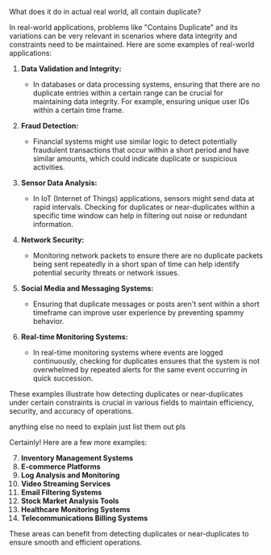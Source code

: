 


What does it do in actual real world, all contain duplicate?


In real-world applications, problems like "Contains Duplicate" and its variations can be very relevant in scenarios where data integrity and constraints need to be maintained. Here are some examples of real-world applications:

1. **Data Validation and Integrity:**
   - In databases or data processing systems, ensuring that there are no duplicate entries within a certain range can be crucial for maintaining data integrity. For example, ensuring unique user IDs within a certain time frame.

2. **Fraud Detection:**
   - Financial systems might use similar logic to detect potentially fraudulent transactions that occur within a short period and have similar amounts, which could indicate duplicate or suspicious activities.

3. **Sensor Data Analysis:**
   - In IoT (Internet of Things) applications, sensors might send data at rapid intervals. Checking for duplicates or near-duplicates within a specific time window can help in filtering out noise or redundant information.

4. **Network Security:**
   - Monitoring network packets to ensure there are no duplicate packets being sent repeatedly in a short span of time can help identify potential security threats or network issues.

5. **Social Media and Messaging Systems:**
   - Ensuring that duplicate messages or posts aren't sent within a short timeframe can improve user experience by preventing spammy behavior.

6. **Real-time Monitoring Systems:**
   - In real-time monitoring systems where events are logged continuously, checking for duplicates ensures that the system is not overwhelmed by repeated alerts for the same event occurring in quick succession.

These examples illustrate how detecting duplicates or near-duplicates under certain constraints is crucial in various fields to maintain efficiency, security, and accuracy of operations.

anything else no need to explain just list them out pls




Certainly! Here are a few more examples:

7. **Inventory Management Systems**
8. **E-commerce Platforms**
9. **Log Analysis and Monitoring**
10. **Video Streaming Services**
11. **Email Filtering Systems**
12. **Stock Market Analysis Tools**
13. **Healthcare Monitoring Systems**
14. **Telecommunications Billing Systems**

These areas can benefit from detecting duplicates or near-duplicates to ensure smooth and efficient operations.